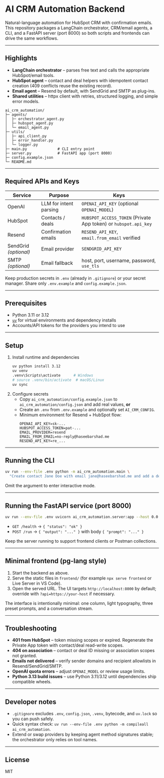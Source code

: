 # AI CRM Automation Backend

Natural-language automation for HubSpot CRM with confirmation emails. This repository packages a LangChain orchestrator, CRM/email agents, a CLI, and a FastAPI server (port 8000) so both scripts and frontends can drive the same workflows.

---

## Highlights
- **LangChain orchestrator** – parses free text and calls the appropriate HubSpot/email tools.
- **HubSpot agent** – contact and deal helpers with idempotent contact creation (409 conflicts reuse the existing record).
- **Email agent** – Resend by default, with SendGrid and SMTP as plug-ins.
- **Shared utilities** – httpx client with retries, structured logging, and simple error models.

```
ai_crm_automation/
├─ agents/
│  ├─ orchestrator_agent.py
│  ├─ hubspot_agent.py
│  └─ email_agent.py
├─ utils/
│  ├─ api_client.py
│  ├─ error_handler.py
│  └─ logger.py
├─ main.py              # CLI entry point
├─ server.py            # FastAPI app (port 8000)
├─ config.example.json
└─ README.md
```

---

## Required APIs and Keys
| Service | Purpose | Keys |
|---------|---------|------|
| OpenAI  | LLM for intent parsing | `OPENAI_API_KEY` (optional `OPENAI_MODEL`) |
| HubSpot | Contacts / deals       | `HUBSPOT_ACCESS_TOKEN` (Private App token) or `hubspot.api_key` |
| Resend  | Confirmation emails    | `RESEND_API_KEY`, `email.from_email` verified |
| SendGrid *(optional)* | Email provider | `SENDGRID_API_KEY` |
| SMTP *(optional)* | Email fallback | host, port, username, password, `use_tls` |

Keep production secrets in `.env` (already in `.gitignore`) or your secret manager. Share only `.env.example` and `config.example.json`.

---

## Prerequisites
- Python 3.11 or 3.12
- [`uv`](https://docs.astral.sh/uv/) for virtual environments and dependency installs
- Accounts/API tokens for the providers you intend to use

---

## Setup
1. Install runtime and dependencies
   ```bash
   uv python install 3.12
   uv venv
   .venv\Scripts\activate      # Windows
   # source .venv/bin/activate  # macOS/Linux
   uv sync
   ```
2. Configure secrets
   - Copy `ai_crm_automation/config.example.json` to `ai_crm_automation/config.json` and add real values, **or**
   - Create an `.env` from `.env.example` and optionally set `AI_CRM_CONFIG`.
   - Minimum environment for Resend + HubSpot flow:
     ```env
     OPENAI_API_KEY=sk-...
     HUBSPOT_ACCESS_TOKEN=pat-...
     EMAIL_PROVIDER=resend
     EMAIL_FROM_EMAIL=no-reply@haseebarshad.me
     RESEND_API_KEY=re_...
     ```

---

## Running the CLI
```bash
uv run --env-file .env python -m ai_crm_automation.main \
  "Create contact Jane Doe with email jane@haseebarshad.me and add a deal worth 5000 dollars"
```
Omit the argument to enter interactive mode.

---

## Running the FastAPI service (port 8000)
```bash
uv run --env-file .env uvicorn ai_crm_automation.server:app --host 0.0.0.0 --port 8000
```
- `GET /health` → `{ "status": "ok" }`
- `POST /run` → `{ "output": "..." }` with body `{ "prompt": "..." }`

Keep the server running to support frontend clients or Postman collections.

---

## Minimal frontend (pg-lang style)
1. Start the backend as above.
2. Serve the static files in `frontend/` (for example `npx serve frontend` or Live Server in VS Code).
3. Open the served URL. The UI targets `http://localhost:8000` by default; override with `?api=https://your-host` if necessary.

The interface is intentionally minimal: one column, light typography, three preset prompts, and a conversation stream.

---

## Troubleshooting
- **401 from HubSpot** – token missing scopes or expired. Regenerate the Private App token with contact/deal read-write scopes.
- **404 on association** – contact or deal ID missing or association scopes not granted.
- **Emails not delivered** – verify sender domains and recipient allowlists in Resend/SendGrid/SMTP.
- **OpenAI quota errors** – adjust `OPENAI_MODEL` or review usage limits.
- **Python 3.13 build issues** – use Python 3.11/3.12 until dependencies ship compatible wheels.

---

## Developer notes
- `.gitignore` excludes `.env`, `config.json`, `.venv`, bytecode, and `uv.lock` so you can push safely.
- Quick syntax check: `uv run --env-file .env python -m compileall ai_crm_automation`.
- Extend or swap providers by keeping agent method signatures stable; the orchestrator only relies on tool names.

---

## License
MIT
